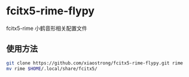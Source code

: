 # fcitx5-rime-flypy
fcitx5-rime 小鹤音形相关配置文件

## 使用方法
```bash
git clone https://github.com/xiaostrong/fcitx5-rime-flypy.git rime
mv rime $HOME/.local/share/fcitx5/
```